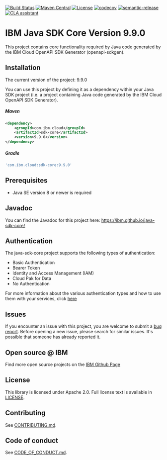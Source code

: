 [![Build Status](https://travis-ci.com/IBM/java-sdk-core.svg?branch=main)](https://travis-ci.com/IBM/java-sdk-core)
[![Maven Central](https://maven-badges.herokuapp.com/maven-central/com.ibm.cloud/sdk-core/badge.svg)](https://maven-badges.herokuapp.com/maven-central/com.ibm.cloud/sdk-core)
[![License](https://img.shields.io/badge/License-Apache%202.0-blue.svg)](https://opensource.org/licenses/Apache-2.0)
[![codecov](https://codecov.io/gh/IBM/java-sdk-core/branch/main/graph/badge.svg)](https://codecov.io/gh/IBM/java-sdk-core)
[![semantic-release](https://img.shields.io/badge/%20%20%F0%9F%93%A6%F0%9F%9A%80-semantic--release-e10079.svg)](https://github.com/semantic-release/semantic-release)
[![CLA assistant](https://cla-assistant.io/readme/badge/ibm/java-sdk-core)](https://cla-assistant.io/ibm/java-sdk-core)

# IBM Java SDK Core Version 9.9.0
This project contains core functionality required by Java code generated by the IBM Cloud OpenAPI SDK Generator
(openapi-sdkgen).

## Installation
The current version of the project: 9.9.0

You can use this project by defining it as a dependency within your Java SDK project
(i.e. a project containing Java code generated by the IBM Cloud OpenAPI SDK Generator).

##### Maven
```xml
<dependency>
	<groupId>com.ibm.cloud</groupId>
	<artifactId>sdk-core</artifactId>
	<version>9.9.0</version>
</dependency>
```

##### Gradle

```gradle
'com.ibm.cloud:sdk-core:9.9.0'
```

## Prerequisites
- Java SE version 8 or newer is required

## Javadoc
You can find the Javadoc for this project here: https://ibm.github.io/java-sdk-core/

## Authentication
The java-sdk-core project supports the following types of authentication:
- Basic Authentication
- Bearer Token 
- Identity and Access Management (IAM)
- Cloud Pak for Data
- No Authentication

For more information about the various authentication types and how to use them with your services, click [here](Authentication.md)

## Issues

If you encounter an issue with this project, you are welcome to submit a [bug report](https://github.com/IBM/java-sdk-core/issues).
Before opening a new issue, please search for similar issues. It's possible that someone has already reported it.

## Open source @ IBM

Find more open source projects on the [IBM Github Page](http://github.com/IBM)

## License

This library is licensed under Apache 2.0. Full license text is
available in [LICENSE](LICENSE).

## Contributing

See [CONTRIBUTING.md](CONTRIBUTING.md).

## Code of conduct

See [CODE_OF_CONDUCT.md](CODE_OF_CONDUCT.md).
